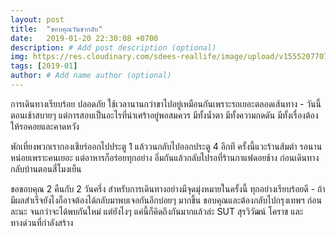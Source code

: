 ```yaml
---
layout: post
title:  "ขอบคุณวันขากลับ"
date:   2019-01-20 22:30:08 +0700
description: # Add post description (optional)
img: https://res.cloudinary.com/sdees-reallife/image/upload/v1555207707/Screenshot_from_2019-04-14_09-06-54.png # Add image post (optional)
tags: [2019-01]
author: # Add name author (optional)
---
```

การเดินทางเรียบร้อย ปลอดภัย ใช้เวลานานกว่าขาไปอยู่เหมือนกันเพราะรถเยอะตลอดเส้นทาง - วันนี้ตอนเช้าสบายๆ แต่การสอบเป็นอะไรที่น่าเศร้าอยู่พอสมควร มีทั้งน้ำตา มีทั้งความกดดัน มีทั้งเรื่องต้องให้รอคอยและคาดหวัง

พักเที่ยงพวกเรากองเชียร์ออกไปประตู 1 แล้ววนกลับไปออกประตู 4 อีกที ครั้งนี้แวะร้านส้มตำ รอนานหน่อยเพราะคนเยอะ แต่อาหารก็อร่อยทุกอย่าง อิ่มกันแล้วกลับไปรอที่ร้านกาแฟดอยช้าง ก่อนเดินทางกลับบ้านตอนสี่โมงเย็น

ขอขอบคุณ 2 คืนกับ 2 วันครึ่ง สำหรับการเดินทางอย่างมีจุดมุ่งหมายในครั้งนี้ ทุกอย่างเรียบร้อยดี - ถ้ามีผลสำเร็จยังไงก็อาจต้องได้กลับมาพบเจอกันอีกบ่อยๆ มากขึ้น ขอบคุณและต้องกลับไปกรุงเทพฯ ก่อนละนะ จนกว่าจะได้พบกันใหม่ แต่ยังไงๆ แค่นี้ก็คิดถึงกันมากแล้วล่ะ SUT สุรวิวัฒน์ โคราช และทางด่วนที่กำลังสร้าง
